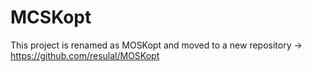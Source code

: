 
# MCSKopt
This project is renamed as MOSKopt and moved to a new repository → https://github.com/resulal/MOSKopt
